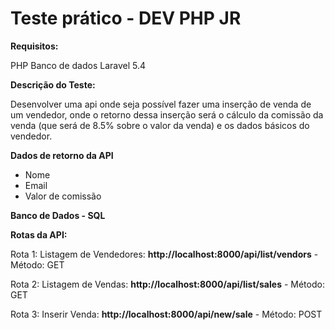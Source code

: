 <h1>Teste prático - DEV PHP JR</h1>


<b>Requisitos:</b>

PHP
Banco de dados
Laravel 5.4

<b>Descrição do Teste:</b>

Desenvolver uma api onde seja possível fazer uma inserção de venda de um vendedor, onde o retorno dessa inserção será o cálculo da comissão da venda (que será de 8.5% sobre o valor da venda) e os dados básicos do vendedor.

<b>Dados de retorno da API</b>
* Nome
* Email
* Valor de comissão

<b>Banco de Dados - SQL</b>


<b>Rotas da API:</b>

Rota 1: Listagem de Vendedores: <b>http://localhost:8000/api/list/vendors</b> - Método: GET

Rota 2: Listagem de Vendas: <b>http://localhost:8000/api/list/sales</b> - Método: GET

Rota 3: Inserir Venda: <b>http://localhost:8000/api/new/sale</b> - Método: POST
